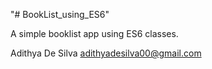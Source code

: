 "# BookList_using_ES6" 

A simple booklist app using ES6 classes.

Adithya De Silva
adithyadesilva00@gmail.com
